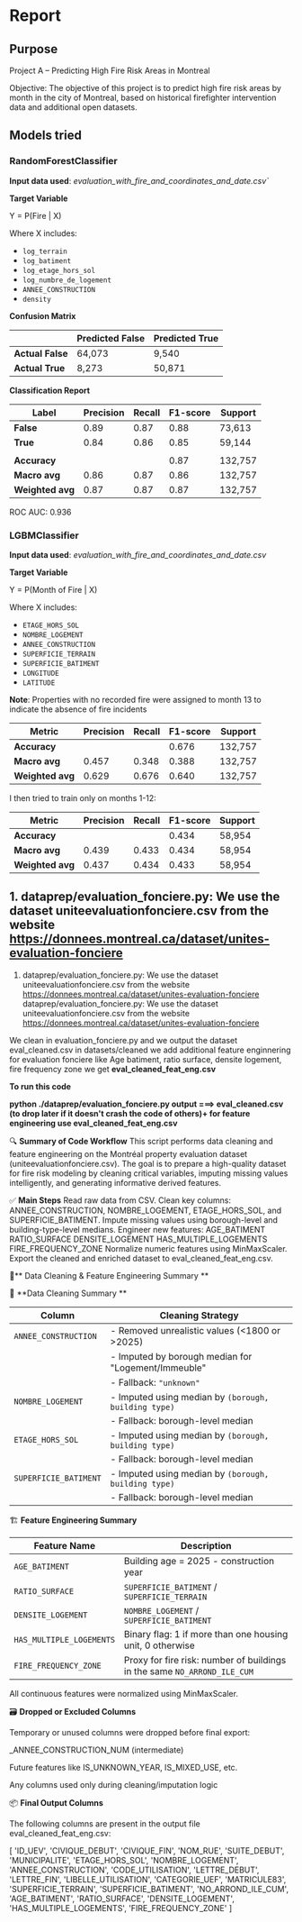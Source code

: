 # Report

## Purpose

Project A – Predicting High Fire Risk Areas in Montreal

Objective: The objective of this project is to predict high fire risk areas by month in the city of Montreal, based on historical firefighter intervention data and additional open datasets.

## Models tried

### RandomForestClassifier

**Input data used**: *evaluation_with_fire_and_coordinates_and_date.csv`*

**Target Variable**

Y = P(Fire | X)

Where X includes:

- `log_terrain`
- `log_batiment`
- `log_etage_hors_sol`
- `log_numbre_de_logement`
- `ANNEE_CONSTRUCTION`
- `density`


**Confusion Matrix**

|               | Predicted False | Predicted True |
|---------------|------------------|----------------|
| **Actual False** | 64,073           | 9,540          |
| **Actual True**  | 8,273            | 50,871         |




**Classification Report**

| Label        | Precision | Recall | F1-score | Support |
|--------------|-----------|--------|----------|---------|
| **False**    | 0.89      | 0.87   | 0.88     | 73,613  |
| **True**     | 0.84      | 0.86   | 0.85     | 59,144  |
|              |           |        |          |         |
| **Accuracy** |           |        | 0.87     | 132,757 |
| **Macro avg**| 0.86      | 0.87   | 0.86     | 132,757 |
| **Weighted avg** | 0.87  | 0.87   | 0.87     | 132,757 |


ROC AUC: 0.936

### LGBMClassifier

**Input data used**: *evaluation_with_fire_and_coordinates_and_date.csv*

**Target Variable**

Y = P(Month of Fire | X)

Where X includes:

- `ETAGE_HORS_SOL`
- `NOMBRE_LOGEMENT`
- `ANNEE_CONSTRUCTION`
- `SUPERFICIE_TERRAIN`
- `SUPERFICIE_BATIMENT`
- `LONGITUDE`
- `LATITUDE`

**Note**: Properties with no recorded fire were assigned to month 13 to indicate the absence of fire incidents

| Metric         | Precision | Recall | F1-score | Support |
|----------------|-----------|--------|----------|---------|
| **Accuracy**   |           |        | 0.676    | 132,757 |
| **Macro avg**  | 0.457     | 0.348  | 0.388    | 132,757 |
| **Weighted avg** | 0.629   | 0.676  | 0.640    | 132,757 |


I then tried to train only on months 1-12:

| Metric           | Precision | Recall | F1-score | Support |
|------------------|-----------|--------|----------|---------|
| **Accuracy**     |           |        | 0.434    | 58,954  |
| **Macro avg**    | 0.439     | 0.433  | 0.434    | 58,954  |
| **Weighted avg** | 0.437     | 0.434  | 0.433    | 58,954  |



## 1. dataprep/evaluation_fonciere.py:  We use the dataset uniteevaluationfonciere.csv from the website https://donnees.montreal.ca/dataset/unites-evaluation-fonciere 

1. dataprep/evaluation_fonciere.py:  We use the dataset uniteevaluationfonciere.csv from the website https://donnees.montreal.ca/dataset/unites-evaluation-fonciere 
dataprep/evaluation_fonciere.py:  We use the dataset uniteevaluationfonciere.csv from the website https://donnees.montreal.ca/dataset/unites-evaluation-fonciere 

We clean in evaluation_fonciere.py and we output the dataset eval_cleaned.csv in datasets/cleaned we add additional feature enginnering for evaluation fonciere like Age batiment, ratio surface, densite logement, fire frequency zone we get **eval_cleaned_feat_eng.csv**


**To run this code**

 **python ./dataprep/evaluation_fonciere.py 
output ===> eval_cleaned.csv (to drop later if it doesn't crash the code of others)+ for feature engineering use eval_cleaned_feat_eng.csv**

🔍 **Summary of Code Workflow** 
This script performs data cleaning and feature engineering on the Montréal property evaluation dataset (uniteevaluationfonciere.csv). The goal is to prepare a high-quality dataset for fire risk modeling by cleaning critical variables, imputing missing values intelligently, and generating informative derived features.

✅ **Main Steps** 
Read raw data from CSV. Clean key columns: ANNEE_CONSTRUCTION, NOMBRE_LOGEMENT, ETAGE_HORS_SOL, and SUPERFICIE_BATIMENT. Impute missing values using borough-level and building-type-level medians. Engineer new features: AGE_BATIMENT RATIO_SURFACE DENSITE_LOGEMENT HAS_MULTIPLE_LOGEMENTS FIRE_FREQUENCY_ZONE Normalize numeric features using MinMaxScaler. Export the cleaned and enriched dataset to eval_cleaned_feat_eng.csv. 

🧹** Data Cleaning & Feature Engineering Summary **

📌 **Data Cleaning Summary **

| Column                | Cleaning Strategy                                                                 |
|-----------------------|------------------------------------------------------------------------------------|
| `ANNEE_CONSTRUCTION`  | - Removed unrealistic values (<1800 or >2025)  |
|                       |  - Imputed by borough median for "Logement/Immeuble"  |
|                       |    - Fallback: `"unknown"`                            |
| `NOMBRE_LOGEMENT`     | - Imputed using median by `(borough, building type)`  |
|                        |   - Fallback: borough-level median |
| `ETAGE_HORS_SOL`      | - Imputed using median by `(borough, building type)`  |
|                       |    - Fallback: borough-level median |
| `SUPERFICIE_BATIMENT` | - Imputed using median by `(borough, building type)`  |
|                       |    - Fallback: borough-level median |


🏗️ **Feature Engineering Summary**
 

| Feature Name             | Description                                                                 |
|--------------------------|-----------------------------------------------------------------------------|
| `AGE_BATIMENT`           | Building age = 2025 - construction year                                      |
| `RATIO_SURFACE`          | `SUPERFICIE_BATIMENT` / `SUPERFICIE_TERRAIN`                                 |
| `DENSITE_LOGEMENT`       | `NOMBRE_LOGEMENT` / `SUPERFICIE_BATIMENT`                                    |
| `HAS_MULTIPLE_LOGEMENTS` | Binary flag: 1 if more than one housing unit, 0 otherwise                    |
| `FIRE_FREQUENCY_ZONE`    | Proxy for fire risk: number of buildings in the same `NO_ARROND_ILE_CUM`     |

 
 All continuous features were normalized using MinMaxScaler.


🗃️ **Dropped or Excluded Columns**

 Temporary or unused columns were dropped before final export:

_ANNEE_CONSTRUCTION_NUM (intermediate)

Future features like IS_UNKNOWN_YEAR, IS_MIXED_USE, etc.

Any columns used only during cleaning/imputation logic


 📦 **Final Output Columns**
 
  The following columns are present in the output file eval_cleaned_feat_eng.csv:


 [ 'ID_UEV', 'CIVIQUE_DEBUT', 'CIVIQUE_FIN', 'NOM_RUE', 'SUITE_DEBUT', 'MUNICIPALITE', 'ETAGE_HORS_SOL', 'NOMBRE_LOGEMENT', 'ANNEE_CONSTRUCTION', 'CODE_UTILISATION', 'LETTRE_DEBUT', 'LETTRE_FIN', 'LIBELLE_UTILISATION', 'CATEGORIE_UEF', 'MATRICULE83', 'SUPERFICIE_TERRAIN', 'SUPERFICIE_BATIMENT', 'NO_ARROND_ILE_CUM', 'AGE_BATIMENT', 'RATIO_SURFACE', 'DENSITE_LOGEMENT', 'HAS_MULTIPLE_LOGEMENTS', 'FIRE_FREQUENCY_ZONE' ]

